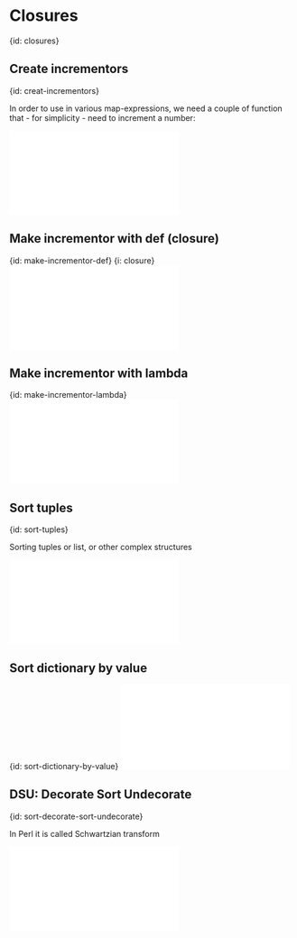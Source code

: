 # Closures
{id: closures}

## Create incrementors
{id: creat-incrementors}


In order to use in various map-expressions, we need a couple of
function that - for simplicity - need to increment a number:


![](examples/advanced/create_incrementors.py)


## Make incrementor with def (closure)
{id: make-incrementor-def}
{i: closure}
![](examples/advanced/make_incrementor_def.py)



## Make incrementor with lambda
{id: make-incrementor-lambda}
![](examples/advanced/make_incrementor.py)


## Sort tuples
{id: sort-tuples}

Sorting tuples or list, or other complex structures

![](examples/lists/sort_tuples.py)


## Sort dictionary by value
{id: sort-dictionary-by-value}
![](examples/lists/sort_dictionary.py)


## DSU: Decorate Sort Undecorate
{id: sort-decorate-sort-undecorate}

In Perl it is called Schwartzian transform

![](examples/lists/sort_dsu.py)



